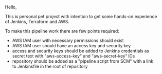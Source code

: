 Hello,

This is personal pet project with intention to get some hands-on experience of Jenkins, Terraform and AWS.

To make this pipeline work there are few points required:
- AWS IAM user with necessary permissions should exist
- AWS IAM user should have an access key and security key
- access and security keys should be added to Jenkins credentials as secret text with "aws-access-key" and "aws-secret-key" IDs
- repository should be added as a "pipeline script from SCM" with a link to Jenkinsfile in the root of repository